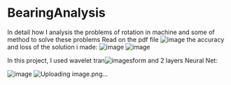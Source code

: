 # BearingAnalysis
In detail how I analysis the problems of rotation in machine and some of method to solve these problems
Read on the pdf file 
![image](https://user-images.githubusercontent.com/100464098/212261005-a615d157-c270-41b5-b16f-1269e9bea77f.png)
the accuracy and loss of the solution i made:
![image](https://user-images.githubusercontent.com/100464098/212263075-07276b6b-5e74-4c1d-8d54-b8c0c41f8480.png)
![image](https://user-images.githubusercontent.com/100464098/212263155-d45ac2c4-4c6e-4e11-bd14-2ec8186acda6.png)

In this project, I used wavelet tran![image](https://user-images.githubusercontent.com/100464098/212262856-5875853e-73aa-4005-abad-c38fddab3b73.png)sform and 2 layers Neural Net:


![image](https://user-images.githubusercontent.com/100464098/212262783-d2923081-2320-4e55-bcfe-5df926a10a66.png)
![Uploading image.png…]()
